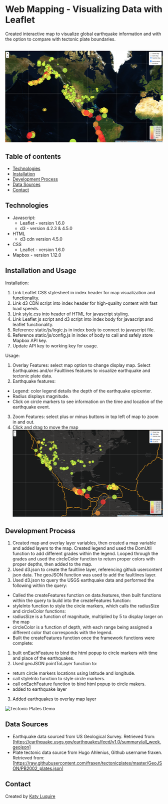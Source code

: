 # Web Mapping - Visualizing Data with Leaflet

Created interactive map to visualize global earthquake information and with the option to compare with tectonic plate boundaries.

##

![Earthquakes Demo](images/sat_earthquakes.png)

## Table of contents

* [Technologies](#technologies)
* [Installation](#installation)
* [Development Process](#development-process)
* [Data Sources](#data-sources)
* [Contact](#contact)

## Technologies

* Javascript:
  * Leaflet - version 1.6.0
  * d3 - version 4.2.3 & 4.5.0
* HTML
  * d3 cdn version 4.5.0 
* CSS
  * Leaflet - version 1.6.0
* Mapbox - version 1.12.0

## Installation and Usage
Installation: 
1. Link Leaflet CSS stylesheet in index header for map visualization and functionality.
2. Link d3 CDN script into index header for high-quality content with fast load speeds.
3. Link style.css into header of HTML for javascript styling.
4. Link Leaflet js script and d3 script into index body for javascript and leaflet functionality.
5. Reference static/js/logic.js in index body to connect to javascript file. 
6. Reference static/js/config.js in index of body to call and safely store Mapbox API key.
7. Update API key to working key for usage. 

Usage:
1. Overlay Features: select map option to change display map. Select Earthquakes and/or Faultlines features to visualize earthquake and tectonic plate data. 
2. Earthquake features: 
  * Legend: color legend details the depth of the earthquake epicenter. 
  * Radius displays magnitude.
  * Click on circle markers to see information on the time and location of the earthquake event.
3. Zoom Features: select plus or minus buttons in top left of map to zoom in and out.
4. Click and drag to move the map
![Earthquakes and Plates Demo](images/dark_quakes_plates.png)



## Development Process

1. Created map and overlay layer variables, then created a map variable and added layers to the map. Created legend and used the DomUtil function to add different grades within the legend. Looped through the grades and used the circleColor function to return proper colors with proper depths, then added to the map. 
2. Used d3.json to create the faultline layer, referencing github usercontent json data. The geoJSON function was used to add the faultlines layer. 
3. Used d3.json to query the USGS earthquake data and performed the following within the query:
 * Called the createFeatures function on data.features, then built functions within the query to build into the  createFeatures function:
  * styleInto function to style the circle markers, which calls the radiusSize and circleColor functions:
   * radiusSize is a function of magnitude, multiplied by 5 to display larger on the map
   * circleColor is a function of depth, with each range being assigned a different color that corresponds with the legend. 
  * Built the createFeatures function once the framework functions were complete:
  1. built onEachFeature to bind the html popup to circle markers with time and place of the earthquakes.
  2. Used geoJSON pointToLayer function to: 
 * return circle markers locations using latitude and longitude. 
 * call styleInto function to style circle markers.
 * call onEachFeature function to bind html popup to circle makers.
 * added to earthquake layer
  3. Added earthquakes to overlay map layer
 
 ![Tectonic Plates Demo](images/sat_tectonic_plates.png)

## Data Sources
* Earthquake data sourced from US Geological Survey.
Retrieved from: [https://earthquake.usgs.gov/earthquakes/feed/v1.0/summary/all_week.geojson]
* Plate tectonic data source from Hugo Ahlenius, Github username fraxen.
Retrieved from: [https://raw.githubusercontent.com/fraxen/tectonicplates/master/GeoJSON/PB2002_plates.json]

## Contact
Created by [Katy Luquire](https://github.com/CatherineLuquire)
